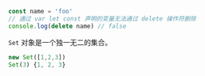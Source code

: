 ```js
const name = 'foo'
// 通过 var let const 声明的变量无法通过 delete 操作符删除
console.log(delete name) // false 
```

 `Set` 对象是一个独一无二的集合。

```js
new Set([1,2,3])
Set(3) {1, 2, 3}
```

